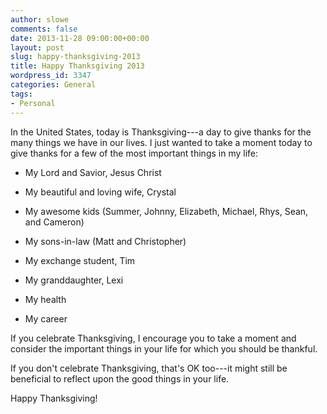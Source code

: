 ```yaml
---
author: slowe
comments: false
date: 2013-11-28 09:00:00+00:00
layout: post
slug: happy-thanksgiving-2013
title: Happy Thanksgiving 2013
wordpress_id: 3347
categories: General
tags:
- Personal
---
```


In the United States, today is Thanksgiving---a day to give thanks for the many things we have in our lives. I just wanted to take a moment today to give thanks for a few of the most important things in my life:

* My Lord and Savior, Jesus Christ

* My beautiful and loving wife, Crystal

* My awesome kids (Summer, Johnny, Elizabeth, Michael, Rhys, Sean, and Cameron)

* My sons-in-law (Matt and Christopher)

* My exchange student, Tim

* My granddaughter, Lexi

* My health

* My career

If you celebrate Thanksgiving, I encourage you to take a moment and consider the important things in your life for which you should be thankful.

If you don't celebrate Thanksgiving, that's OK too---it might still be beneficial to reflect upon the good things in your life.

Happy Thanksgiving!
